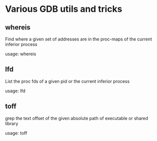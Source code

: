 # Various GDB utils and tricks

## whereis

Find where a given set of addresses are in the proc-maps
of the current inferior process

usage: whereis <addr>

## lfd

List the proc fds of a given pid or the current inferior
process

usage: lfd

## toff

grep the text offset of the given absolute path of executable or shared library

usage: toff <absolute-path-of-executable>
